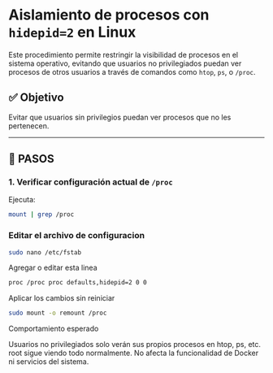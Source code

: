 # Aislamiento de procesos con `hidepid=2` en Linux

Este procedimiento permite restringir la visibilidad de procesos en el sistema operativo, evitando que usuarios no privilegiados puedan ver procesos de otros usuarios a través de comandos como `htop`, `ps`, o `/proc`.

## ✅ Objetivo

Evitar que usuarios sin privilegios puedan ver procesos que no les pertenecen.

---

## 🔧 PASOS

### 1. Verificar configuración actual de `/proc`

Ejecuta:

```bash
mount | grep /proc
```

### Editar el archivo de configuracion
```bash
sudo nano /etc/fstab
```
Agregar o editar esta linea
```bash
proc /proc proc defaults,hidepid=2 0 0
```
Aplicar los cambios sin reiniciar
```bash
sudo mount -o remount /proc

```
Comportamiento esperado

Usuarios no privilegiados solo verán sus propios procesos en htop, ps, etc. root sigue viendo todo normalmente.
No afecta la funcionalidad de Docker ni servicios del sistema.

